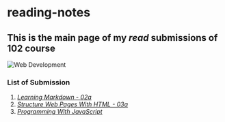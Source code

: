 # reading-notes

## **This is the main page of my *read* submissions of 102 course**

![Web Development](https://image.freepik.com/free-vector/modern-web-design-concept-with-flat-design_23-2147856748.jpg)

### List of Submission

1. [_Learning Markdown - 02a_](https://karasneh94.github.io/reading-notes/02a.html)
1. [_Structure Web Pages With HTML - 03a_](https://karasneh94.github.io/reading-notes/03a.html)
1. [_Programming With JavaScript_](https://karasneh94.github.io/reading-notes/read04.html)

